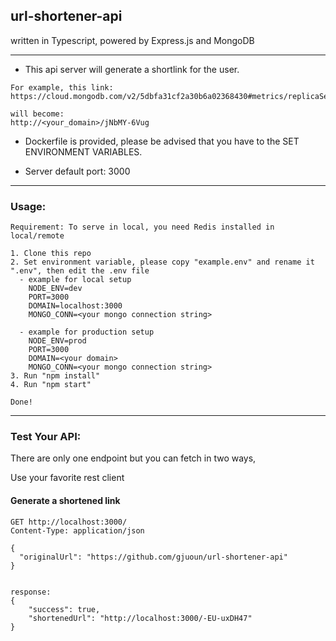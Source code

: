 ## url-shortener-api
written in Typescript, powered by Express.js and MongoDB

---

- This api server will generate a shortlink for the user.

```
For example, this link:
https://cloud.mongodb.com/v2/5dbfa31cf2a30b6a02368430#metrics/replicaSet/5e94b3fff17a7a6a171b95dd/explorer/Cat/cats/find

will become:
http://<your_domain>/jNbMY-6Vug
```

- Dockerfile is provided, please be advised that you have to the SET ENVIRONMENT VARIABLES.

- Server default port: 3000

---

### Usage:

```
Requirement: To serve in local, you need Redis installed in local/remote

1. Clone this repo
2. Set environment variable, please copy "example.env" and rename it ".env", then edit the .env file
  - example for local setup
    NODE_ENV=dev
    PORT=3000
    DOMAIN=localhost:3000
    MONGO_CONN=<your mongo connection string>

  - example for production setup
    NODE_ENV=prod
    PORT=3000
    DOMAIN=<your domain>
    MONGO_CONN=<your mongo connection string>
3. Run "npm install"
4. Run "npm start"

Done!
```

---

### Test Your API:

There are only one endpoint but you can fetch in two ways,

Use your favorite rest client

#### Generate a shortened link
```
GET http://localhost:3000/
Content-Type: application/json

{
  "originalUrl": "https://github.com/gjuoun/url-shortener-api"
}


response:
{
    "success": true,
    "shortenedUrl": "http://localhost:3000/-EU-uxDH47"
}
```

